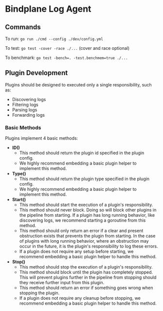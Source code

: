 # Bindplane Log Agent
## Commands
To run: `go run ./cmd --config ./dev/config.yml`

To test: `go test -cover -race ./...` (cover and race optional)

To benchmark: `go test -bench=. -test.benchmem=true ./...`

## Plugin Development
Plugins should be designed to executed only a single responsibility, such as:
- Discovering logs
- Filtering logs
- Parsing logs
- Forwarding logs

### Basic Methods
Plugins implement 4 basic methods: 
- **ID()**
  - This method should return the plugin id specified in the plugin config.
  - We highly recommend embedding a basic plugin helper to implement this method.
- **Type()**
  - This method should return the plugin type specified in the plugin config.
  - We highly recommend embedding a basic plugin helper to implement this method.
- **Start()**
  - This method should start the execution of a plugin's responsibility.
  - This method should never block. Doing so will block other plugins in the pipeline from starting. If a plugin has long running behavior, like discovering logs, we recommend starting a goroutine from this method.
  - This method should only return an error if a clear and present obstruction exists that prevents the plugin from starting. In the case of plugins with long running behavior, where an obstruction may occur in the future, it is the plugin's responsibility to log these errors.
  - If a plugin does not require any setup before starting, we recommend embedding a basic plugin helper to handle this method.
- **Stop()**
  - This method should stop the execution of a plugin's responsibility.
  - This method should block until the plugin has completely stopped. This will prevent plugins further in the pipeline from stopping should they receive further input from this plugin.
  - This method should return an error if something goes wrong when stopping the plugin.
  - If a plugin does not require any cleanup before stopping, we recommend embedding a basic plugin helper to handle this method.
